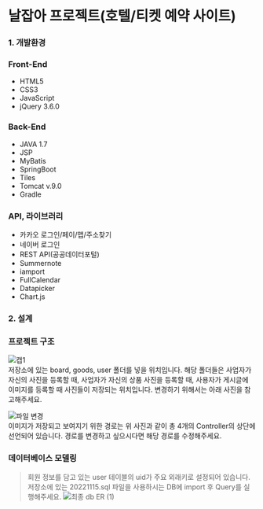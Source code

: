 # 날잡아 프로젝트(호텔/티켓 예약 사이트)

### 1. 개발환경 <br>
### Front-End
* HTML5
* CSS3
* JavaScript
* jQuery 3.6.0
### Back-End
* JAVA 1.7
* JSP
* MyBatis
* SpringBoot
* Tiles
* Tomcat v.9.0
* Gradle
### API, 라이브러리
* 카카오 로그인/페이/맵/주소찾기
* 네이버 로그인
* REST API(공공데이터포털)
* Summernote
* iamport
* FullCalendar
* Datapicker
* Chart.js

### 2. 설계 <br>
### 프로젝트 구조
![캡1](https://user-images.githubusercontent.com/74931459/205484694-54a54ff3-56b5-45e8-a70f-470d14152af3.JPG) <br>
저장소에 있는 board, goods, user 폴더를 넣을 위치입니다. 해당 폴더들은 사업자가 자신의 사진을 등록할 때, 사업자가 자신의 상품 사진을 등록할 때, 사용자가 게시글에 이미지를 등록할 때
사진들이 저장되는 위치입니다. 변경하기 위해서는 아래 사진을 참고해주세요.

![파일 변경](https://user-images.githubusercontent.com/74931459/205484711-b5e4d155-8318-433a-9c57-3c617bda52ec.JPG) <br>
이미지가 저장되고 보여지기 위한 경로는 위 사진과 같이 총 4개의 Controller의 상단에 선언되어 있습니다. 경로를 변경하고 싶으시다면 해당 경로를 수정해주세요.

### 데이터베이스 모델링
> 회원 정보를 담고 있는 user 테이블의 uid가 주요 외래키로 설정되어 있습니다. <br> 저장소에 있는 20221115.sql 파일을 사용하시는 DB에 import 후 Query를 실행해주세요.
![최종 db ER (1)](https://user-images.githubusercontent.com/74931459/205484962-a39f101a-babd-474a-8605-8a1b3423555f.JPG)
